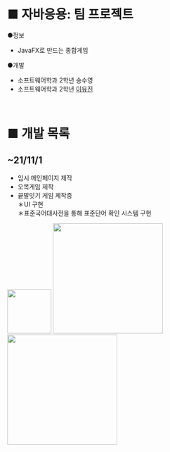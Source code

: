 # ■ 자바응용: 팀 프로젝트
●정보<br>
- JavaFX로 만드는 종합게임 <br>

●개발<br>
 - 소프트웨어학과 2학년 송수영 <br>
 - 소프트웨어학과 2학년 <a href="https://github.com/nogoduck ">이유진</a>  <br>
<br>

# ■ 개발 목록
## ~21/11/1
- 임시 메인페이지 제작<br>
- 오목게임 제작<br>
- 끝말잇기 게임 제작중<br> 
＊UI 구현<br> 
＊표준국어대사전을 통해 표준단어 확인 시스템 구현<br>
<img src="https://cdn.discordapp.com/attachments/349833160592457728/904318226245255179/bb8c6f1a253c20c6.JPG" width="100" heigth="250">
<img src="https://cdn.discordapp.com/attachments/349833160592457728/904318227994271764/e401c65d33be880e.JPG" width="250" height="250">
<img src="https://cdn.discordapp.com/attachments/349833160592457728/904318228237520967/0d4d8be90f6a1dba.JPG" width="250" height="250"><br>